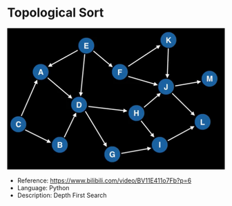 # Topological Sort

![Example](https://github.com/Gxs16/Learn-Optimization/blob/master/Graph%20Theory/Topological%20Sort/topological_sort.png)

* Reference: <https://www.bilibili.com/video/BV11E411o7Fb?p=6>
* Language: Python
* Description: Depth First Search
